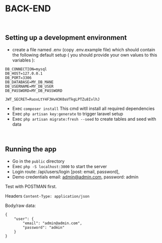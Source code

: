 # BACK-END

<br />

## Setting up a development environment

* create a file named .env (copy .env.example file) which should contain the following default setup ( you should provide your own values to this variables ):
```
DB_CONNECTION=mysql
DB_HOST=127.0.0.1
DB_PORT=3306
DB_DATABASE=MY_DB_MANE
DB_USERNAME=MY_DB_USER
DB_PASSWORD=MY_DB_PASSWORD

JWT_SECRET=RuoxLtY4F3HvH3K0aVTkgLPTZu8IvlhJ
```

* Exec `composer install` This cmd witll install all required dependencies
* Exec `php artisan key:generate` to trigger laravel setup
* Exec `php artisan migrate:fresh --seed` to create tables and seed with data

<br />

## Running the app

* Go in the `public` directory 
* Exec `php -S localhost:3000` to start the server
* Login route: /api/users/login [post: email, password],
* Demo credentials email: admin@admin.com, password: admin

Test with POSTMAN first.

Headers ```Content-Type: application/json```

Body/raw data: 
```
{
	"user": {
		"email": "admin@admin.com",
		"password": "admin"
	}
}
```
